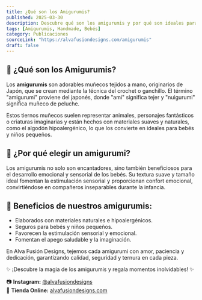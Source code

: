 ```yaml
---
title: ¿Qué son los Amigurumis?
published: 2025-03-30
description: Descubre qué son los amigurumis y por qué son ideales para los más pequeños.
tags: [Amigurumis, Handmade, Bebés]
category: Publicaciones
sourceLink: "https://alvafusiondesigns.com/amigurumis"
draft: false
---
```


## 🧸 ¿Qué son los Amigurumis?

Los **amigurumis** son adorables muñecos tejidos a mano, originarios de Japón, que se crean mediante la técnica del crochet o ganchillo. El término "amigurumi" proviene del japonés, donde "ami" significa tejer y "nuigurumi" significa muñeco de peluche.

Estos tiernos muñecos suelen representar animales, personajes fantásticos o criaturas imaginarias y están hechos con materiales suaves y naturales, como el algodón hipoalergénico, lo que los convierte en ideales para bebés y niños pequeños.

## 💖 ¿Por qué elegir un amigurumi?

Los amigurumis no solo son encantadores, sino también beneficiosos para el desarrollo emocional y sensorial de los bebés. Su textura suave y tamaño ideal fomentan la estimulación sensorial y proporcionan confort emocional, convirtiéndose en compañeros inseparables durante la infancia.

## 🌱 Beneficios de nuestros amigurumis:

- Elaborados con materiales naturales e hipoalergénicos.
- Seguros para bebés y niños pequeños.
- Favorecen la estimulación sensorial y emocional.
- Fomentan el apego saludable y la imaginación.

En Alva Fusión Designs, tejemos cada amigurumi con amor, paciencia y dedicación, garantizando calidad, seguridad y ternura en cada pieza.

✨ ¡Descubre la magia de los amigurumis y regala momentos inolvidables! ✨

📷 **Instagram:** [@alvafusiondesigns](https://instagram.com/alvafusiondesigns)  
🔗 **Tienda Online:** [alvafusiondesigns.com](https://cms.alvafusiondesigns.com/tienda)
